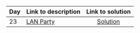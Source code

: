 | Day | Link to description | Link to solution
|:---|:---|:---:|
| 23 | [LAN Party](https://adventofcode.com/2024/day/23) | [Solution](https://github.com/versenyi98/advent-of-code-solutions/tree/main/solutions/2024/Day%2023%20-%20LAN%20Party)|
